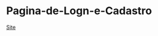 # Pagina-de-Logn-e-Cadastro
<a href="https://kellycns.github.io/Pagina-de-Logn-e-Cadastro/">Site</a>

